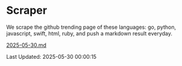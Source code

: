 # Scraper

We scrape the github trending page of these languages: go, python, javascript, swift, html, ruby, and push a markdown result everyday.

[2025-05-30.md](https://github.com/henson/Scraper/blob/master/2025-05-30.md)

Last Updated: 2025-05-30 00:00:15